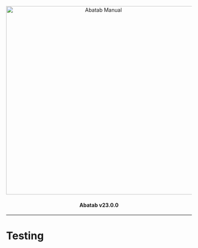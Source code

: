 <div align="center">

  <img src="../../images/man-logo.png" alt="Abatab Manual" width="512">

  <h4>
    Abatab v23.0.0
  </h4>

</div>

***

# Testing
